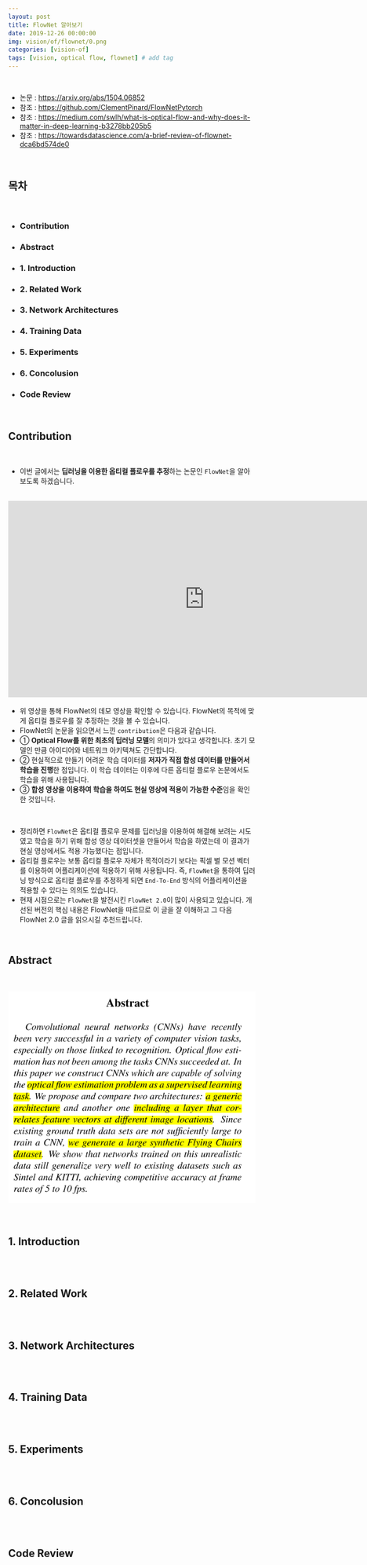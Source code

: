 ```yaml
---
layout: post
title: FlowNet 알아보기
date: 2019-12-26 00:00:00
img: vision/of/flownet/0.png
categories: [vision-of] 
tags: [vision, optical flow, flownet] # add tag
---
```


<br>

- 논문 : https://arxiv.org/abs/1504.06852
- 참조 : https://github.com/ClementPinard/FlowNetPytorch
- 참조 : https://medium.com/swlh/what-is-optical-flow-and-why-does-it-matter-in-deep-learning-b3278bb205b5
- 참조 : https://towardsdatascience.com/a-brief-review-of-flownet-dca6bd574de0

<br>

## **목차**

<br>

- ### **Contribution**
- ### **Abstract**
- ### **1. Introduction**
- ### **2. Related Work**
- ### **3. Network Architectures**
- ### **4. Training Data**
- ### **5. Experiments**
- ### **6. Concolusion**
- ### **Code Review**

<br>

## **Contribution**

<br>

- 이번 글에서는 **딥러닝을 이용한 옵티컬 플로우를 추정**하는 논문인 `FlowNet`을 알아보도록 하겠습니다.

<br>
<div style="text-align: center;">
    <iframe src="https://www.youtube.com/embed/k_wkDLJ8lJE" frameborder="0" allowfullscreen="true" width="800px" height="400px"> </iframe>
</div>

- 위 영상을 통해 FlowNet의 데모 영상을 확인할 수 있습니다. FlowNet의 목적에 맞게 옵티컬 플로우를 잘 추정하는 것을 볼 수 있습니다.
- FlowNet의 논문을 읽으면서 느낀 `contribution`은 다음과 같습니다.
- ① **Optical Flow를 위한 최초의 딥러닝 모델**의 의미가 있다고 생각합니다. 초기 모델인 만큼 아이디어와 네트워크 아키텍쳐도 간단합니다.
- ② 현실적으로 만들기 어려운 학습 데이터를 **저자가 직접 합성 데이터를 만들어서 학습을 진행**한 점입니다. 이 학습 데이터는 이후에 다른 옵티컬 플로우 논문에서도 학습을 위해 사용됩니다.
- ③ **합성 영상을 이용하여 학습을 하여도 현실 영상에 적용이 가능한 수준**임을 확인한 것입니다.

<br>

- 정리하면 `FlowNet`은 옵티컬 플로우 문제를 딥러닝을 이용하여 해결해 보려는 시도였고 학습을 하기 위해 합성 영상 데이터셋을 만들어서 학습을 하였는데 이 결과가 현실 영상에서도 적용 가능했다는 점입니다.
- 옵티컬 플로우는 보통 옵티컬 플로우 자체가 목적이라기 보다는 픽셀 별 모션 벡터를 이용하여 어플리케이션에 적용하기 위해 사용됩니다. 즉, `FlowNet`을 통하여 딥러닝 방식으로 옵티컬 플로우를 추정하게 되면 `End-To-End` 방식의 어플리케이션을 적용할 수 있다는 의의도 있습니다.
- 현재 시점으로는 `FlowNet`을 발전시킨 `FlowNet 2.0`이 많이 사용되고 있습니다. 개선된 버전의 핵심 내용은 FlowNet을 따르므로 이 글을 잘 이해하고 그 다음 FlowNet 2.0 글을 읽으시길 추천드립니다.

<br>

## **Abstract**

<br>

<br>
<center><img src="../assets/img/vision/of/flownet/1.png" alt="Drawing" style="width: 600px;"/></center>
<br>



<br>

## **1. Introduction**

<br>

<br>

## **2. Related Work**

<br>

<br>

## **3. Network Architectures**

<br>

<br>

## **4. Training Data**

<br>

<br>

## **5. Experiments**

<br>

<br>

## **6. Concolusion**

<br>

<br>

## **Code Review**

<br>

<br>






<br>

